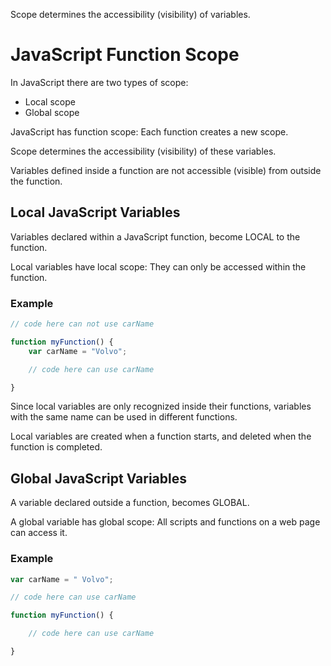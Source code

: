 Scope determines the accessibility (visibility) of variables.

# JavaScript Function Scope

In JavaScript there are two types of scope:

* Local scope
* Global scope

JavaScript has function scope: Each function creates a new scope.

Scope determines the accessibility (visibility) of these variables.

Variables defined inside a function are not accessible (visible) from outside the function.

## Local JavaScript Variables

Variables declared within a JavaScript function, become LOCAL to the function.

Local variables have local scope: They can only be accessed within the function.

### Example
```js
// code here can not use carName

function myFunction() {
    var carName = "Volvo";

    // code here can use carName

}
```
Since local variables are only recognized inside their functions, variables with the same name can be used in different functions.

Local variables are created when a function starts, and deleted when the function is completed.

## Global JavaScript Variables

A variable declared outside a function, becomes GLOBAL.

A global variable has global scope: All scripts and functions on a web page can access it. 

### Example

```js
var carName = " Volvo";

// code here can use carName

function myFunction() {

    // code here can use carName 

}
```
